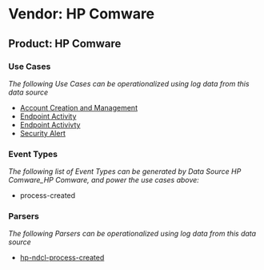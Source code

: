 Vendor: HP Comware
==================
Product: HP Comware
-------------------

### Use Cases

_The following Use Cases can be operationalized using log data from this data source_

* [Account Creation and Management](../UseCases/usecase_account_creation_and_management.md)
* [Endpoint Activity](../UseCases/usecase_endpoint_activity.md)
* [Endpoint Activivty](../UseCases/usecase_endpoint_activivty.md)
* [Security Alert](../UseCases/usecase_security_alert.md)


### Event Types

_The following list of Event Types can be generated by Data Source HP Comware_HP Comware, and power the use cases above:_

- process-created


### Parsers

_The following Parsers can be operationalized using log data from this data source_

* [hp-ndcl-process-created](../Parsers/parserContent_hp-ndcl-process-created.md)

